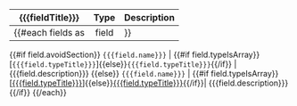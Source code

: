 {{{fieldTitle}}} | Type | Description
---|:---:|---
{{#each fields as |field|}}
{{#if field.avoidSection}}
<a name="{{{field.href}}}"></a>`{{{field.name}}}` | {{#if field.typeIsArray}}[`{{{field.typeTitle}}}`]{{else}}`{{{field.typeTitle}}}`{{/if}} | {{{field.description}}}
{{else}}
<a name="{{{field.href}}}"></a>`{{{field.name}}}` | {{#if field.typeIsArray}}[[{{{field.typeTitle}}}](#{{{field.typeHref}}})]{{else}}[{{{field.typeTitle}}}](#{{{field.typeHref}}}){{/if}}| {{{field.description}}}
{{/if}}
{{/each}}